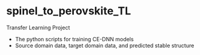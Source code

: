 # spinel_to_perovskite_TL
Transfer Learning Project
- The python scripts for training CE-DNN models
- Source domain data, target domain data, and predicted stable structure